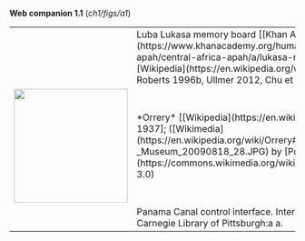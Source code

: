 **Web companion 1.1** (*ch1/figs/a1*)

<table>
<tr><td></td>
<td>
Luba Lukasa memory board 
   [[Khan Academy](https://www.khanacademy.org/humanities/ap-art-history/africa-apah/central-africa-apah/a/lukasa-memory-board-luba-peoples),
    [Wikipedia](https://en.wikipedia.org/wiki/Lukasa_(Luba)),
Roberts and Roberts 1996b, 
    Ullmer 2012,
    Chu et al. 2015]; 
</td></tr>
<tr><td>
<img src="https://upload.wikimedia.org/wikipedia/commons/thumb/1/10/Frederiksborg_slot_-_Museum_20090818_28.JPG/1920px-Frederiksborg_slot_-_Museum_20090818_28.JPG" 
  height=200 href="https://en.wikipedia.org/wiki/Orrery#/media/File:Frederiksborg_slot_-_Museum_20090818_28.JPG"></td>
<td>
*Orrery*
[[Wikipedia](https://en.wikipedia.org/wiki/Orrery), Gould 1937]; 
([Wikimedia](https://en.wikipedia.org/wiki/Orrery#/media/File:Frederiksborg_slot_-_Museum_20090818_28.JPG) by 
 [Politkaner](https://commons.wikimedia.org/wiki/User:Politikaner), CC BY-SA 3.0)
</td></tr>

<tr><td></td>
<td>
Panama Canal control interface. Internet Archive Book
Images from Carnegie Library of Pittsburgh:a
a. 
</td>
</table>
